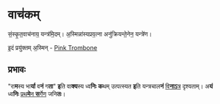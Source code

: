 # वाच॑कम्

सं॒स्कृ॒त॒वाच॑नाय॒ यन्त्र॑मि॒दम्। अ॒स्मिन्ना॑स्यप्रय॒त्ना अनु॑क्रियन्ते॒नेन॒ यन्त्रे॑ण।

इ॒दं प्रयु॑क्तम् अ॒स्मिन् - [Pink Trombone](https://dood.al/pinktrombone)

## प्रभावः
"रा**म**स्य भा**र्या** व**नं** ग**ता**" **इ**ति वा**क्य**स्य ध्व**निः** **क**थम् उत्पत्स्यत **इ**ति यन्त्रचाल**नं** [वि**नाऽ**त्र](https://raw.githubusercontent.com/031323/vackm/master/samples/rA*ma*sya_bhAr*yA*_va*naM*_ga*tA*.mp3) दृश्यताम्। अ**यं** ध्व**निः** [प्रथ**मे**न **स**र्गेण](https://github.com/031323/vackm/commit/420c710eaef6730fb67f7537c3a5d6cae2196787) जनि**तः**।
